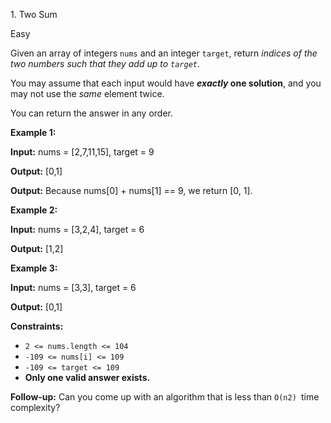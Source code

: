 ﻿1\. Two Sum

Easy

Given an array of integers `nums` and an integer `target`, return _indices of the two numbers such that they add up to `target`_.

You may assume that each input would have **_exactly_ one solution**, and you may not use the _same_ element twice.

You can return the answer in any order.

**Example 1:**

**Input:** nums = \[2,7,11,15\], target = 9

**Output:** \[0,1\]

**Output:** Because nums\[0\] + nums\[1\] == 9, we return \[0, 1\]. 

**Example 2:**

**Input:** nums = \[3,2,4\], target = 6

**Output:** \[1,2\] 

**Example 3:**

**Input:** nums = \[3,3\], target = 6

**Output:** \[0,1\] 

**Constraints:**

*   `2 <= nums.length <= 104`
*   `-109 <= nums[i] <= 109`
*   `-109 <= target <= 109`
*   **Only one valid answer exists.**

**Follow-up:** Can you come up with an algorithm that is less than `O(n2) `time complexity?